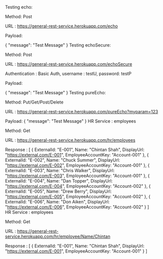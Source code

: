 Testing echo:

Method: Post 

URL   : https://general-rest-service.herokuapp.com/echo

Payload:
 
{
    "message": "Test Message"
}
Testing echoSecure:

Method: Post 

URL   : https://general-rest-service.herokuapp.com/echoSecure

Authentication : Basic Auth, username : testU, password: testP

Payload:
 
{
    "message": "Test Message"
}
Testing pureEcho:

Method: Put/Get/Post/Delete 

URL   : https://general-rest-service.herokuapp.com/pureEcho?myparam=123

Payload:
{
    "message": "Test Message"
}
HR Service : employees

Method: Get

URL : https://general-rest-service.herokuapp.com/hr/employees

Response : 
[
    {
        ExternalId: "E-001",
        Name: "Chintan Shah",
        DisplayUrl: "https://external.com/E-001",
        EmployeeAccountKey: "Account-001"
    },
    {
        ExternalId: "E-002",
        Name: "Chuck Summer",
        DisplayUrl: "https://external.com/E-002",
        EmployeeAccountKey: "Account-001"
    },
    {
        ExternalId: "E-003",
        Name: "Chris Walker",
        DisplayUrl: "https://external.com/E-003",
        EmployeeAccountKey: "Account-001"
    },
    {
        ExternalId: "E-004",
        Name: "Dan Topper",
        DisplayUrl: "https://external.com/E-004",
        EmployeeAccountKey: "Account-002"
    },
    {
        ExternalId: "E-005",
        Name: "Drew Berry",
        DisplayUrl: "https://external.com/E-005",
        EmployeeAccountKey: "Account-002"
    },
    {
        ExternalId: "E-006",
        Name: "Don Aiken",
        DisplayUrl: "https://external.com/E-006",
        EmployeeAccountKey: "Account-002"
    }
]    
HR Service : employees

Method: Get

URL : https://general-rest-service.herokuapp.com/hr/employee/Name/Chintan

Response : 
[
    {
        ExternalId: "E-001",
        Name: "Chintan Shah",
        DisplayUrl: "https://external.com/E-001",
        EmployeeAccountKey: "Account-001"
    }
]

